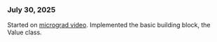 ### July 30, 2025
Started on [micrograd video](https://www.youtube.com/watch?v=VMj-3S1tku0&t=146s). Implemented the basic building block, the Value class.